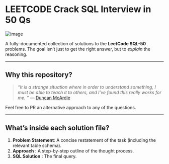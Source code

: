# LEETCODE Crack SQL Interview in 50 Qs

![image](https://github.com/user-attachments/assets/7661680d-751c-47ce-be51-cd1dd454a406)

A fully–documented collection of solutions to the **LeetCode SQL-50** problems. The goal isn’t just to get the right answer, but to *explain* the reasoning.

---

## Why this repository?

> *“It is a strange situation where in order to understand something, I must be able to teach it to others, and I’ve found this really works for me. ”* — [Duncan McArdle](https://duncan-mcardle.medium.com/what-is-leetcode-and-why-do-i-post-solutions-to-it-on-medium-d40fb958bbc2)

Feel free to PR an alternative approach to any of the questions.

---

## What’s inside each solution file?

1. **Problem Statement**: A concise restatement of the task (including the relevant table schema).
2. **Approach** : A step-by-step outline of the thought process.
3. **SQL Solution** : The final query.








